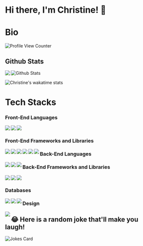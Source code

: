 # Hi there, I'm Christine! 👋

# Bio 

![Profile View Counter](https://komarev.com/ghpvc/?username=ChristineNanu)

## Github Stats


<a href="https://readme-stats-cfgj2cxdy.vercel.app/api?username=ChristineNanu&count_private=true&show_icons=true&theme=cobalt">
  <img  align="left" src = "https://github-readme-streak-stats.herokuapp.com/?user=ChristineNanu&theme=gotham">
</a>

<img src="https://github-readme-stats.vercel.app/api?username=ChristineNanu&theme=radical&show_icons=true" alt="Github Stats"/>

![Christine's wakatime stats](https://github-readme-stats.vercel.app/api/wakatime?username=ChristineNanu&theme=gotham&layout=compact)
<br/>

# Tech Stacks

### Front-End Languages 

<img src= "https://img.shields.io/badge/html5-%23E34F26.svg?style=for-the-badge&logo=html5&logoColor=white" align="left" />
<img src= "https://img.shields.io/badge/css3-%231572B6.svg?style=for-the-badge&logo=css3&logoColor=white" align="left"/>
<img src="https://img.shields.io/badge/javascript-%23323330.svg?style=for-the-badge&logo=javascript&logoColor=%23F7DF1E" align="left"/> <br/>

### Front-End Frameworks and Libraries
<img src="https://img.shields.io/badge/bootstrap-%23563D7C.svg?style=for-the-badge&logo=bootstrap&logoColor=white" align="left"/>
<img src="https://img.shields.io/badge/react-%2320232a.svg?style=for-the-badge&logo=react&logoColor=%2361DAFB" align="left"/>
<img src="https://img.shields.io/badge/HTML-239120?style=for-the-badge&logo=html5&logoColor=white" align="left"/>
<img src="https://img.shields.io/badge/CSS-239120?&style=for-the-badge&logo=css3&logoColor=white" align="left"/>
<img src="https://img.shields.io/badge/JavaScript-F7DF1E?style=for-the-badge&logo=javascript&logoColor=black" align="left"/>
<img src="https://img.shields.io/badge/TypeScript-007ACC?style=for-the-badge&logo=typescript&logoColor=white" align="left"/>

### Back-End Languages
<img src = "https://img.shields.io/badge/java-%23ED8B00.svg?style=for-the-badge&logo=java&logoColor=white" align = "left"/>
<img src="https://img.shields.io/badge/Python-14354C?style=for-the-badge&logo=python&logoColor=white" align="left"/>
<img src="https://img.shields.io/badge/Java-ED8B00?style=for-the-badge&logo=openjdk&logoColor=white" align="left"/>

### Back-End Frameworks and Libraries
<img src="https://img.shields.io/badge/Django-092E20?style=for-the-badge&logo=django&logoColor=white" align="left"/>
<img src="https://img.shields.io/badge/Flask-000000?style=for-the-badge&logo=flask&logoColor=white" align="left"/>
<img src = "https://img.shields.io/badge/node.js-6DA55F?style=for-the-badge&logo=node.js&logoColor=white" align = "left"/> <br/>

### Databases

<img src="https://img.shields.io/badge/mysql-%2300f.svg?style=for-the-badge&logo=mysql&logoColor=white" align= "left" />
<img src= "https://img.shields.io/badge/postgres-%23316192.svg?style=for-the-badge&logo=postgresql&logoColor=white" align= "left" />
<img src="https://img.shields.io/badge/sqlite-%2307405e.svg?style=for-the-badge&logo=sqlite&logoColor=white" align = "left" />

### Design
<img src="https://img.shields.io/badge/figma-%23F24E1E.svg?style=for-the-badge&logo=figma&logoColor=white" align="left"/>

## 😂 Here is a random joke that'll make you laugh!
![Jokes Card](https://readme-jokes.vercel.app/api)
